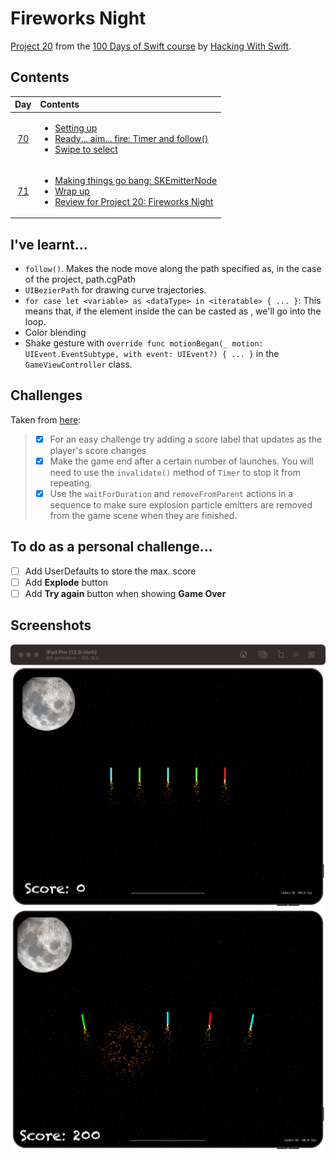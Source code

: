 # Fireworks Night

[Project 20](https://www.hackingwithswift.com/read/20/overview) from the [100 Days of Swift course](https://www.hackingwithswift.com/100) by [Hacking With Swift](https://www.hackingwithswift.com/).

## Contents

|                      Day                      | Contents                                                                                                                                                                                                                                                                                    |
|:---------------------------------------------:|:--------------------------------------------------------------------------------------------------------------------------------------------------------------------------------------------------------------------------------------------------------------------------------------------|
| [70](https://www.hackingwithswift.com/100/70) | <ul><li>[Setting up](https://www.hackingwithswift.com/read/20/1/setting-up)</li><li>[Ready... aim... fire: Timer and follow()](https://www.hackingwithswift.com/read/20/2)</li><li>[Swipe to select](https://www.hackingwithswift.com/read/20/3)</li></ul>                                  |
| [71](https://www.hackingwithswift.com/100/71) | <ul><li>[Making things go bang: SKEmitterNode](https://www.hackingwithswift.com/read/20/4)</li><li>[Wrap up](https://www.hackingwithswift.com/read/20/5)</li><li>[Review for Project 20: Fireworks Night](https://www.hackingwithswift.com/review/hws/project-20-fireworks-night)</li></ul> |

## I've learnt...

- `follow()`. Makes the node move along the path specified as, in the case of the project, path.cgPath
- `UIBezierPath` for drawing curve trajectories.
- `for case let <variable> as <dataType> in <iteratable> { ... }`: This means that, if the element inside the <iteratable> can be casted as <dataType>, we'll go into the loop.
- Color blending
- Shake gesture with `override func motionBegan(_ motion: UIEvent.EventSubtype, with event: UIEvent?) { ... }` in the `GameViewController` class. 
        
## Challenges

Taken from [here](https://www.hackingwithswift.com/read/20/5):

>- [x] For an easy challenge try adding a score label that updates as the player's score changes
>- [x] Make the game end after a certain number of launches. You will need to use the `invalidate()` method of `Timer` to stop it from repeating.
>- [x] Use the `waitForDuration` and `removeFromParent` actions in a sequence to make sure explosion particle emitters are removed from the game scene when they are finished.

## To do as a personal challenge...

- [ ] Add UserDefaults to store the max. score
- [ ] Add **Explode** button
- [ ] Add **Try again** button when showing **Game Over**

## Screenshots

![Main screen](./Screenshots/1.png)
![JavaScript console](./Screenshots/2.png)
